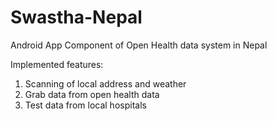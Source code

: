 # Swastha-Nepal
Android App Component of Open Health data system in Nepal

Implemented features:
1. Scanning of local address and weather
2. Grab data from open health data
3. Test data from local hospitals
